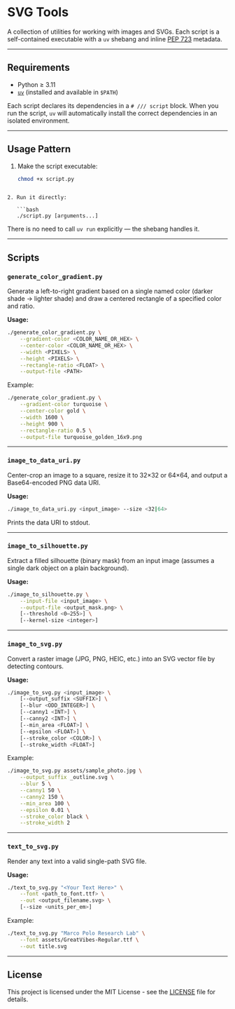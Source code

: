 # SVG Tools

A collection of utilities for working with images and SVGs. Each script is a self-contained executable
with a `uv` shebang and inline [PEP 723](https://peps.python.org/pep-0723/) metadata.

---

## Requirements

- Python ≥ 3.11
- [`uv`](https://docs.astral.sh/uv/) (installed and available in `$PATH`)

Each script declares its dependencies in a `# /// script` block. When you run the script,
`uv` will automatically install the correct dependencies in an isolated environment.

---

## Usage Pattern

1. Make the script executable:
   ```bash
   chmod +x script.py
```

2. Run it directly:

   ```bash
   ./script.py [arguments...]
   ```

There is no need to call `uv run` explicitly — the shebang handles it.

---

## Scripts

### `generate_color_gradient.py`

Generate a left-to-right gradient based on a single named color (darker shade → lighter shade)
and draw a centered rectangle of a specified color and ratio.

**Usage:**

```bash
./generate_color_gradient.py \
    --gradient-color <COLOR_NAME_OR_HEX> \
    --center-color <COLOR_NAME_OR_HEX> \
    --width <PIXELS> \
    --height <PIXELS> \
    --rectangle-ratio <FLOAT> \
    --output-file <PATH>
```

Example:

```bash
./generate_color_gradient.py \
    --gradient-color turquoise \
    --center-color gold \
    --width 1600 \
    --height 900 \
    --rectangle-ratio 0.5 \
    --output-file turquoise_golden_16x9.png
```

---

### `image_to_data_uri.py`

Center-crop an image to a square, resize it to 32×32 or 64×64, and output a Base64-encoded PNG data URI.

**Usage:**

```bash
./image_to_data_uri.py <input_image> --size <32|64>
```

Prints the data URI to stdout.

---

### `image_to_silhouette.py`

Extract a filled silhouette (binary mask) from an input image (assumes a single dark object on a plain background).

**Usage:**

```bash
./image_to_silhouette.py \
    --input-file <input_image> \
    --output-file <output_mask.png> \
    [--threshold <0–255>] \
    [--kernel-size <integer>]
```

---

### `image_to_svg.py`

Convert a raster image (JPG, PNG, HEIC, etc.) into an SVG vector file by detecting contours.

**Usage:**

```bash
./image_to_svg.py <input_image> \
    [--output_suffix <SUFFIX>] \
    [--blur <ODD_INTEGER>] \
    [--canny1 <INT>] \
    [--canny2 <INT>] \
    [--min_area <FLOAT>] \
    [--epsilon <FLOAT>] \
    [--stroke_color <COLOR>] \
    [--stroke_width <FLOAT>]
```

Example:

```bash
./image_to_svg.py assets/sample_photo.jpg \
    --output_suffix _outline.svg \
    --blur 5 \
    --canny1 50 \
    --canny2 150 \
    --min_area 100 \
    --epsilon 0.01 \
    --stroke_color black \
    --stroke_width 2
```

---

### `text_to_svg.py`

Render any text into a valid single-path SVG file.

**Usage:**

```bash
./text_to_svg.py "<Your Text Here>" \
    --font <path_to_font.ttf> \
    --out <output_filename.svg> \
    [--size <units_per_em>]
```

Example:

```bash
./text_to_svg.py "Marco Polo Research Lab" \
    --font assets/GreatVibes-Regular.ttf \
    --out title.svg
```

---

## License

This project is licensed under the MIT License - see the [LICENSE](LICENSE) file for details.

